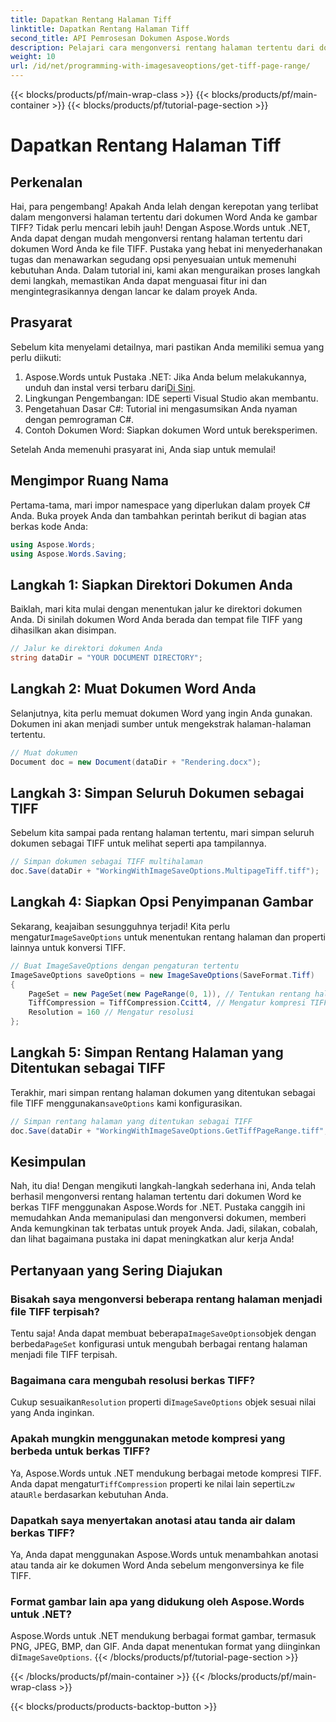 ```yaml
---
title: Dapatkan Rentang Halaman Tiff
linktitle: Dapatkan Rentang Halaman Tiff
second_title: API Pemrosesan Dokumen Aspose.Words
description: Pelajari cara mengonversi rentang halaman tertentu dari dokumen Word ke file TIFF menggunakan Aspose.Words untuk .NET dengan panduan langkah demi langkah ini.
weight: 10
url: /id/net/programming-with-imagesaveoptions/get-tiff-page-range/
---
```


{{< blocks/products/pf/main-wrap-class >}}
{{< blocks/products/pf/main-container >}}
{{< blocks/products/pf/tutorial-page-section >}}

# Dapatkan Rentang Halaman Tiff

## Perkenalan

Hai, para pengembang! Apakah Anda lelah dengan kerepotan yang terlibat dalam mengonversi halaman tertentu dari dokumen Word Anda ke gambar TIFF? Tidak perlu mencari lebih jauh! Dengan Aspose.Words untuk .NET, Anda dapat dengan mudah mengonversi rentang halaman tertentu dari dokumen Word Anda ke file TIFF. Pustaka yang hebat ini menyederhanakan tugas dan menawarkan segudang opsi penyesuaian untuk memenuhi kebutuhan Anda. Dalam tutorial ini, kami akan menguraikan proses langkah demi langkah, memastikan Anda dapat menguasai fitur ini dan mengintegrasikannya dengan lancar ke dalam proyek Anda.

## Prasyarat

Sebelum kita menyelami detailnya, mari pastikan Anda memiliki semua yang perlu diikuti:

1.  Aspose.Words untuk Pustaka .NET: Jika Anda belum melakukannya, unduh dan instal versi terbaru dari[Di Sini](https://releases.aspose.com/words/net/).
2. Lingkungan Pengembangan: IDE seperti Visual Studio akan membantu.
3. Pengetahuan Dasar C#: Tutorial ini mengasumsikan Anda nyaman dengan pemrograman C#.
4. Contoh Dokumen Word: Siapkan dokumen Word untuk bereksperimen.

Setelah Anda memenuhi prasyarat ini, Anda siap untuk memulai!

## Mengimpor Ruang Nama

Pertama-tama, mari impor namespace yang diperlukan dalam proyek C# Anda. Buka proyek Anda dan tambahkan perintah berikut di bagian atas berkas kode Anda:

```csharp
using Aspose.Words;
using Aspose.Words.Saving;
```

## Langkah 1: Siapkan Direktori Dokumen Anda

Baiklah, mari kita mulai dengan menentukan jalur ke direktori dokumen Anda. Di sinilah dokumen Word Anda berada dan tempat file TIFF yang dihasilkan akan disimpan.

```csharp
// Jalur ke direktori dokumen Anda
string dataDir = "YOUR DOCUMENT DIRECTORY";
```

## Langkah 2: Muat Dokumen Word Anda

Selanjutnya, kita perlu memuat dokumen Word yang ingin Anda gunakan. Dokumen ini akan menjadi sumber untuk mengekstrak halaman-halaman tertentu.

```csharp
// Muat dokumen
Document doc = new Document(dataDir + "Rendering.docx");
```

## Langkah 3: Simpan Seluruh Dokumen sebagai TIFF

Sebelum kita sampai pada rentang halaman tertentu, mari simpan seluruh dokumen sebagai TIFF untuk melihat seperti apa tampilannya.

```csharp
// Simpan dokumen sebagai TIFF multihalaman
doc.Save(dataDir + "WorkingWithImageSaveOptions.MultipageTiff.tiff");
```

## Langkah 4: Siapkan Opsi Penyimpanan Gambar

Sekarang, keajaiban sesungguhnya terjadi! Kita perlu mengatur`ImageSaveOptions` untuk menentukan rentang halaman dan properti lainnya untuk konversi TIFF.

```csharp
// Buat ImageSaveOptions dengan pengaturan tertentu
ImageSaveOptions saveOptions = new ImageSaveOptions(SaveFormat.Tiff)
{
    PageSet = new PageSet(new PageRange(0, 1)), // Tentukan rentang halaman
    TiffCompression = TiffCompression.Ccitt4, // Mengatur kompresi TIFF
    Resolution = 160 // Mengatur resolusi
};
```

## Langkah 5: Simpan Rentang Halaman yang Ditentukan sebagai TIFF

 Terakhir, mari simpan rentang halaman dokumen yang ditentukan sebagai file TIFF menggunakan`saveOptions` kami konfigurasikan.

```csharp
// Simpan rentang halaman yang ditentukan sebagai TIFF
doc.Save(dataDir + "WorkingWithImageSaveOptions.GetTiffPageRange.tiff", saveOptions);
```

## Kesimpulan

Nah, itu dia! Dengan mengikuti langkah-langkah sederhana ini, Anda telah berhasil mengonversi rentang halaman tertentu dari dokumen Word ke berkas TIFF menggunakan Aspose.Words for .NET. Pustaka canggih ini memudahkan Anda memanipulasi dan mengonversi dokumen, memberi Anda kemungkinan tak terbatas untuk proyek Anda. Jadi, silakan, cobalah, dan lihat bagaimana pustaka ini dapat meningkatkan alur kerja Anda!

## Pertanyaan yang Sering Diajukan

### Bisakah saya mengonversi beberapa rentang halaman menjadi file TIFF terpisah?

 Tentu saja! Anda dapat membuat beberapa`ImageSaveOptions`objek dengan berbeda`PageSet` konfigurasi untuk mengubah berbagai rentang halaman menjadi file TIFF terpisah.

### Bagaimana cara mengubah resolusi berkas TIFF?

 Cukup sesuaikan`Resolution` properti di`ImageSaveOptions` objek sesuai nilai yang Anda inginkan.

### Apakah mungkin menggunakan metode kompresi yang berbeda untuk berkas TIFF?

 Ya, Aspose.Words untuk .NET mendukung berbagai metode kompresi TIFF. Anda dapat mengatur`TiffCompression` properti ke nilai lain seperti`Lzw` atau`Rle` berdasarkan kebutuhan Anda.

### Dapatkah saya menyertakan anotasi atau tanda air dalam berkas TIFF?

Ya, Anda dapat menggunakan Aspose.Words untuk menambahkan anotasi atau tanda air ke dokumen Word Anda sebelum mengonversinya ke file TIFF.

### Format gambar lain apa yang didukung oleh Aspose.Words untuk .NET?

 Aspose.Words untuk .NET mendukung berbagai format gambar, termasuk PNG, JPEG, BMP, dan GIF. Anda dapat menentukan format yang diinginkan di`ImageSaveOptions`.
{{< /blocks/products/pf/tutorial-page-section >}}

{{< /blocks/products/pf/main-container >}}
{{< /blocks/products/pf/main-wrap-class >}}

{{< blocks/products/products-backtop-button >}}
